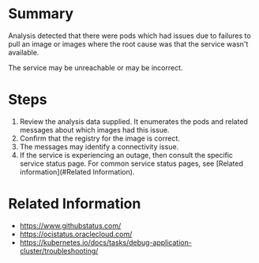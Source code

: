 # Summary
Analysis detected that there were pods which had issues due to failures to pull an image or images where the root cause was that the service wasn't available.

The service may be unreachable or may be incorrect.

# Steps
1. Review the analysis data supplied. It enumerates the pods and related messages about which images had this issue.
2. Confirm that the registry for the image is correct.
3. The messages may identify a connectivity issue.
4. If the service is experiencing an outage, then consult the specific service status page. For common service status pages, see [Related information](#Related Information).

# Related Information
* https://www.githubstatus.com/
* https://ocistatus.oraclecloud.com/
* https://kubernetes.io/docs/tasks/debug-application-cluster/troubleshooting/
